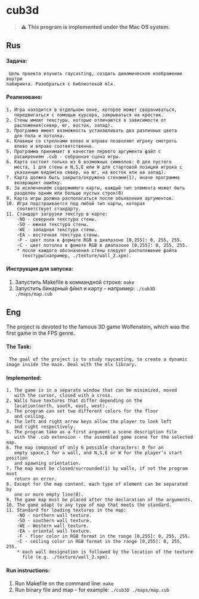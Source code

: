 # cub3d

> :warning: **This program is implemented under the Mac OS system.**

## Rus

#### Задача:
```
 Цель проекта изучить raycasting, создать динамическое изображение внутри
лабиринта. Разобраться с библиотекой mlx.
```
#### Реализовано:
```
1. Игра находится в отдельном окне, которое может сворачиваться,
   передвигаться с помощью курсора, закрываться на крестик.
2. Стены имеют текстуры, которые отличаются в зависимости от
   распожения(север, юг, восток, запад).
3. Программа имеет возможность устанавливать два различных цвета
   для пола и потолка.
4. Клавиши со стрелками влево и вправо позволяют игроку смотреть
   влево и вправо соответственно.
5. Программа принимает в качестве первого аргумента файл с
   расширением .cub - собранная сцена игры.
6. Карта состоит только из 6 возможных символов: 0 для пустого
   места, 1 для стены и N,S,E или W для стартовой позиции игрока с
   указанным видом(на север, на юг, на восток или на запад).
7. Карта должна быть закрыта/окружена стенами(1), иначе программа
   возвращает ошибку.
8. За исключением содержимого карты, каждый тип элемента может быть
   разделен одним или больше пустых строк(0)
9. Карта игры должна располагаться после объявления аргументов.
10. Игра подстраивается под любой тип карты, которая
    соответствует стандарту.
11. Стандарт загрузки текстур в карте:
    ·NO - северная текстура стены.
    ·SO - южная текстура стены.
    ·WE - западная текстура стены.
    ·EA - восточная текстура стены.
    ·F - цвет пола в формате RGB в диапазоне [0,255]: 0, 255, 255.
    ·C - цвет потолка в фомате RGB в диапазоне [0,255]: 0, 255, 255.
    * после каждого обозначения стены следует расположение файла
      текстуры(например, ./texture/wall_2.xpm).
```
#### Инструкция для запуска:
1. Запустить Makefile в коммандной строке: `make`
2. Запустить бинарный фйил и карту - например: `./cub3D ./maps/map.cub`

## Eng

 The project is devoted to the famous 3D game Wolfenstein, which was
the first game in the FPS genre.

#### The Task:
```
 The goal of the project is to study raycasting, to create a dynamic
image inside the maze. Deal with the mlx library.
```
#### Implemented:
```
1. The game is in a separate window that can be minimized, moved
   with the cursor, closed with a cross.
2. Walls have textures that differ depending on the
   location(north, south, east, west).
3. The program can set two different colors for the floor
   and ceiling.
4. The left and right arrow keys allow the player to look left
   and right respectively.
5. The program take as a first argument a scene description file
   with the .cub extension - the assembled game scene for the selected map.
6. The map composed of only 6 possible characters: 0 for an
   empty space,1 for a wall, and N,S,E or W for the player’s start position
   and spawning orientation.
7. The map must be closed/surrounded(1) by walls, if not the program must
   return an error.
8. Except for the map content, each type of element can be separated by
   one or more empty line(0).
9. The game map must be placed after the declaration of the arguments.
10. The game adapt to any type of map that meets the standard.
11. Standard for loading textures in the map:
    ·NO - northern wall texture.
    ·SO - southern wall texture.
    ·WE - Western wall texture.
    ·EA - oriental wall texture.
    ·F - floor color in RGB format in the range [0,255]: 0, 255, 255.
    ·C - ceiling color in RGB format in the range [0,255]: 0, 255, 255.
    * each wall designation is followed by the location of the texture
      file (e.g. ./texture/wall_2.xpm).
```
#### Run instructions:
1. Run Makefile on the command line: `make`
2. Run binary file and map - for example: `./cub3D ./maps/map.cub`
